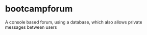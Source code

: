 # bootcampforum
A console based forum, using a database, which also allows private messages between users
